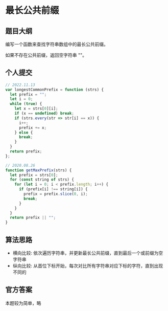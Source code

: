 # 最长公共前缀

## 题目大纲

编写一个函数来查找字符串数组中的最长公共前缀。

如果不存在公共前缀，返回空字符串 ""。

## 个人提交

```js
// 2022.11.13
var longestCommonPrefix = function (strs) {
  let prefix = "";
  let i = 0;
  while (true) {
    let x = strs[0][i];
    if (x == undefined) break;
    if (strs.every(str => str[i] == x)) {
      i++;
      prefix += x;
    } else {
      break;
    }
  }
  return prefix;
};
```

```js
// 2020.08.26
function getMaxPrefix(strs) {
  let prefix = strs[0];
  for (const string of strs) {
    for (let i = 0; i < prefix.length; i++) {
      if (prefix[i] !== string[i]) {
        prefix = prefix.slice(0, i);
        break;
      }
    }
  }
  return prefix || "";
}
```

## 算法思路

- 横向比较: 依次遍历字符串，并更新最长公共前缀，直到最后一个或前缀为空字符串
- 纵向比较: 从首位下标开始，每次对比所有字符串对应下标的字符，直到出现不同的

## 官方答案

本题较为简单，略
